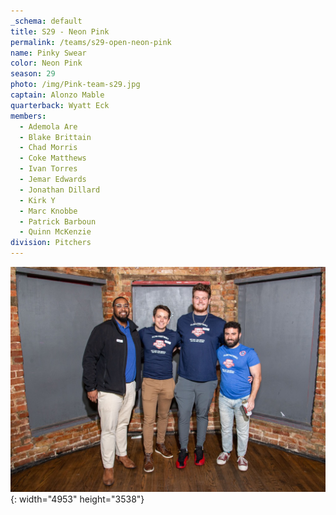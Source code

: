 ```yaml
---
_schema: default
title: S29 - Neon Pink
permalink: /teams/s29-open-neon-pink
name: Pinky Swear
color: Neon Pink
season: 29
photo: /img/Pink-team-s29.jpg
captain: Alonzo Mable
quarterback: Wyatt Eck
members:
  - Ademola Are
  - Blake Brittain
  - Chad Morris
  - Coke Matthews
  - Ivan Torres
  - Jemar Edwards
  - Jonathan Dillard
  - Kirk Y
  - Marc Knobbe
  - Patrick Barboun
  - Quinn McKenzie
division: Pitchers
---
```

![](/img/da2-7066.jpg){: width="4953" height="3538"}